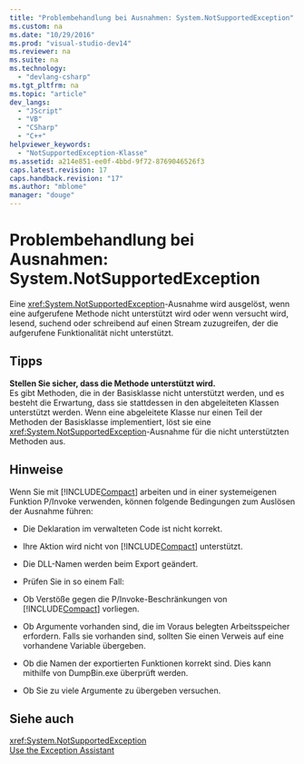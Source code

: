 ```yaml
---
title: "Problembehandlung bei Ausnahmen: System.NotSupportedException"
ms.custom: na
ms.date: "10/29/2016"
ms.prod: "visual-studio-dev14"
ms.reviewer: na
ms.suite: na
ms.technology: 
  - "devlang-csharp"
ms.tgt_pltfrm: na
ms.topic: "article"
dev_langs: 
  - "JScript"
  - "VB"
  - "CSharp"
  - "C++"
helpviewer_keywords: 
  - "NotSupportedException-Klasse"
ms.assetid: a214e851-ee0f-4bbd-9f72-8769046526f3
caps.latest.revision: 17
caps.handback.revision: "17"
ms.author: "mblome"
manager: "douge"
---
```

# Problembehandlung bei Ausnahmen: System.NotSupportedException
Eine <xref:System.NotSupportedException>\-Ausnahme wird ausgelöst, wenn eine aufgerufene Methode nicht unterstützt wird oder wenn versucht wird, lesend, suchend oder schreibend auf einen Stream zuzugreifen, der die aufgerufene Funktionalität nicht unterstützt.  
  
## Tipps  
 **Stellen Sie sicher, dass die Methode unterstützt wird.**  
 Es gibt Methoden, die in der Basisklasse nicht unterstützt werden, und es besteht die Erwartung, dass sie stattdessen in den abgeleiteten Klassen unterstützt werden. Wenn eine abgeleitete Klasse nur einen Teil der Methoden der Basisklasse implementiert, löst sie eine <xref:System.NotSupportedException>\-Ausnahme für die nicht unterstützten Methoden aus.  
  
## Hinweise  
 Wenn Sie mit [!INCLUDE[Compact](../misc/includes/compact_md.md)] arbeiten und in einer systemeigenen Funktion P\/Invoke verwenden, können folgende Bedingungen zum Auslösen der Ausnahme führen:  
  
-   Die Deklaration im verwalteten Code ist nicht korrekt.  
  
-   Ihre Aktion wird nicht von [!INCLUDE[Compact](../misc/includes/compact_md.md)] unterstützt.  
  
-   Die DLL\-Namen werden beim Export geändert.  
  
-   Prüfen Sie in so einem Fall:  
  
-   Ob Verstöße gegen die P\/Invoke\-Beschränkungen von [!INCLUDE[Compact](../misc/includes/compact_md.md)] vorliegen.  
  
-   Ob Argumente vorhanden sind, die im Voraus belegten Arbeitsspeicher erfordern. Falls sie vorhanden sind, sollten Sie einen Verweis auf eine vorhandene Variable übergeben.  
  
-   Ob die Namen der exportierten Funktionen korrekt sind. Dies kann mithilfe von DumpBin.exe überprüft werden.  
  
-   Ob Sie zu viele Argumente zu übergeben versuchen.  
  
## Siehe auch  
 <xref:System.NotSupportedException>   
 [Use the Exception Assistant](../Topic/How%20to:%20Use%20the%20Exception%20Assistant.md)